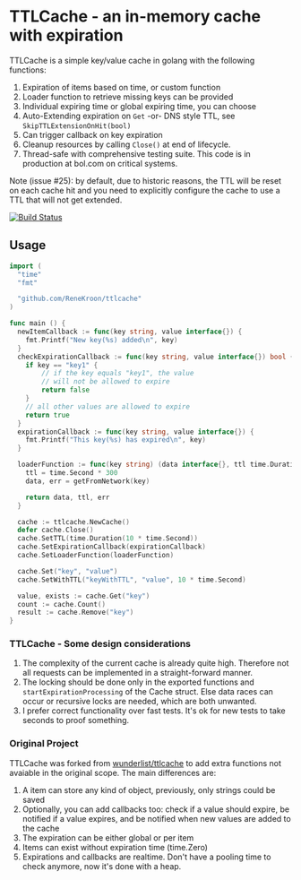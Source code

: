 # TTLCache - an in-memory cache with expiration

TTLCache is a simple key/value cache in golang with the following functions:

1. Expiration of items based on time, or custom function
2. Loader function to retrieve missing keys can be provided
3. Individual expiring time or global expiring time, you can choose
4. Auto-Extending expiration on `Get` -or- DNS style TTL, see `SkipTTLExtensionOnHit(bool)`
5. Can trigger callback on key expiration
6. Cleanup resources by calling `Close()` at end of lifecycle.
7. Thread-safe with comprehensive testing suite. This code is in production at bol.com on critical systems.

Note (issue #25): by default, due to historic reasons, the TTL will be reset on each cache hit and you need to explicitly configure the cache to use a TTL that will not get extended.

[![Build Status](https://travis-ci.org/ReneKroon/ttlcache.svg?branch=master)](https://travis-ci.org/ReneKroon/ttlcache)

## Usage

```go
import (
  "time"
  "fmt"

  "github.com/ReneKroon/ttlcache"
)

func main () {
  newItemCallback := func(key string, value interface{}) {
    fmt.Printf("New key(%s) added\n", key)
  }
  checkExpirationCallback := func(key string, value interface{}) bool {
    if key == "key1" {
        // if the key equals "key1", the value
        // will not be allowed to expire
        return false
    }
    // all other values are allowed to expire
    return true
  }
  expirationCallback := func(key string, value interface{}) {
    fmt.Printf("This key(%s) has expired\n", key)
  }

  loaderFunction := func(key string) (data interface{}, ttl time.Duration, err error) {
    ttl = time.Second * 300
    data, err = getFromNetwork(key)

    return data, ttl, err
  }

  cache := ttlcache.NewCache()
  defer cache.Close()
  cache.SetTTL(time.Duration(10 * time.Second))
  cache.SetExpirationCallback(expirationCallback)
  cache.SetLoaderFunction(loaderFunction)

  cache.Set("key", "value")
  cache.SetWithTTL("keyWithTTL", "value", 10 * time.Second)

  value, exists := cache.Get("key")
  count := cache.Count()
  result := cache.Remove("key")
}
```

### TTLCache - Some design considerations

1. The complexity of the current cache is already quite high. Therefore not all requests can be implemented in a straight-forward manner.
2. The locking should be done only in the exported functions and `startExpirationProcessing` of the Cache struct. Else data races can occur or recursive locks are needed, which are both unwanted.
3. I prefer correct functionality over fast tests. It's ok for new tests to take seconds to proof something.

### Original Project

TTLCache was forked from [wunderlist/ttlcache](https://github.com/wunderlist/ttlcache) to add extra functions not avaiable in the original scope.
The main differences are:

1. A item can store any kind of object, previously, only strings could be saved
2. Optionally, you can add callbacks too: check if a value should expire, be notified if a value expires, and be notified when new values are added to the cache
3. The expiration can be either global or per item
4. Items can exist without expiration time (time.Zero)
5. Expirations and callbacks are realtime. Don't have a pooling time to check anymore, now it's done with a heap.
